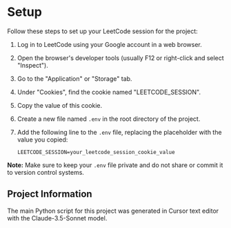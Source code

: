 # Setup

Follow these steps to set up your LeetCode session for the project:

1. Log in to LeetCode using your Google account in a web browser.
2. Open the browser's developer tools (usually F12 or right-click and select "Inspect").
3. Go to the "Application" or "Storage" tab.
4. Under "Cookies", find the cookie named "LEETCODE_SESSION".
5. Copy the value of this cookie.

1. Create a new file named `.env` in the root directory of the project.
2. Add the following line to the `.env` file, replacing the placeholder with the value you copied:

   ```
   LEETCODE_SESSION=your_leetcode_session_cookie_value
   ```

**Note:** Make sure to keep your `.env` file private and do not share or commit it to version control systems.

## Project Information

The main Python script for this project was generated in Cursor text editor with the Claude-3.5-Sonnet model.
